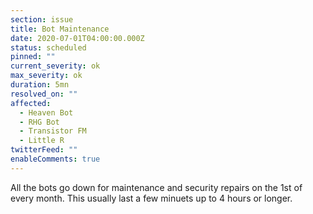 ```yaml
---
section: issue
title: Bot Maintenance
date: 2020-07-01T04:00:00.000Z
status: scheduled
pinned: ""
current_severity: ok
max_severity: ok
duration: 5mn
resolved_on: ""
affected:
  - Heaven Bot
  - RHG Bot
  - Transistor FM
  - Little R
twitterFeed: ""
enableComments: true
---
```

All the bots go down for maintenance and security repairs on the 1st of every month. This usually last a few minuets up to 4 hours or longer.
